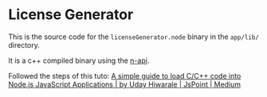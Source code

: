 # License Generator

This is the source code for the `licenseGenerator.node` binary in the `app/lib/` directory.

It is a c++ compiled binary using the [n-api](https://nodejs.org/api/n-api.html).

Followed the steps of this tuto: [A simple guide to load C/C++ code into Node.js JavaScript Applications | by Uday Hiwarale | JsPoint | Medium](https://medium.com/jspoint/a-simple-guide-to-load-c-c-code-into-node-js-javascript-applications-3fcccf54fd32)